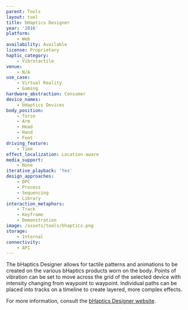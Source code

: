 ```yaml
---
parent: Tools
layout: tool
title: bHaptics Designer
year: '2016'
platform:
    - Web
availability: Available
license: Proprietary
haptic_category:
    - Vibrotactile
venue:
    - N/A
use_case:
    - Virtual Reality
    - Gaming
hardware_abstraction: Consumer
device_names:
    - bHaptics Devices
body_position:
    - Torso
    - Arm
    - Head
    - Hand
    - Foot
driving_feature:
    - Time
effect_localization: Location-aware
media_support:
    - None
iterative_playback: 'Yes'
design_approaches:
    - DPC
    - Process
    - Sequencing
    - Library
interaction_metaphors:
    - Track
    - Keyframe
    - Demonstration
image: /assets/tools/bhaptics.png
storage:
    - Internal
connectivity:
    - API
---
```

The bHaptics Designer allows for tactile patterns and animations to be created on the various bHaptics products worn on the body.
Points of vibration can be set to move across the grid of the selected device with intensity changing from waypoint to waypoint.
Individual paths can be placed into tracks on a timeline to create layered, more complex effects.

For more information, consult the [bHaptics Designer website](https://designer.bhaptics.com/).
